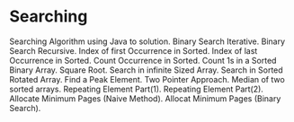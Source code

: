 # Searching
Searching Algorithm using Java to solution. 
Binary Search Iterative.
Binary Search Recursive.
Index of first Occurrence in Sorted.
Index of last Occurrence in Sorted.
Count Occurrence in Sorted.
Count 1s in a Sorted Binary Array.
Square Root.
Search in infinite Sized Array.
Search in Sorted Rotated Array.
Find a Peak Element.
Two Pointer Approach.
Median of two sorted arrays.
Repeating Element Part(1).
Repeating Element Part(2).
Allocate Minimum Pages (Naive Method).
Allocat Minimum Pages (Binary Search).
